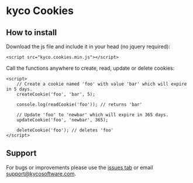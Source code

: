 kyco Cookies
============

How to install
--------------

Download the js file and include it in your head (no jquery required):

	<script src="kyco.cookies.min.js"></script>

Call the functions anywhere to create, read, update or delete cookies:

	<script>
		// Create a cookie named 'foo' with value 'bar' which will expire in 5 days.
		createCookie('foo', 'bar', 5);

		console.log(readCookie('foo')); // returns 'bar'

		// Update 'foo' to 'newbar' which will expire in 365 days.
		updateCookie('foo', 'newbar', 365);

		deleteCookie('foo'); // deletes 'foo'
	</script>


Support
-------

For bugs or improvements please use the [issues tab](https://github.com/kyco/cookies/issues)
or email [support@kycosoftware.com](mailto:support@kycosoftware.com).
